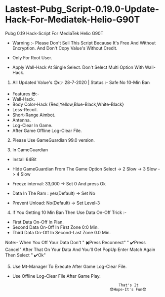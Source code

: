 # Lastest-Pubg_Script-0.19.0-Update-Hack-For-Mediatek-Helio-G90T
Pubg 0.19 Hack-Script For MediaTek Helio G90T

* Warning :- Please Don't Sell This Script Because It's Free And Without Encryption. And Don't Copy Value's Without Credit.

* Only For Root User.
* Apply Wall-Hack At Single Select. Don't Select Multi Option With Wall-Hack.

1. All Updated Value's 😊👉 28-7-2020  |  Status :- Safe No 10-Min Ban 

* Features 😎:-
* Wall-Hack.
* Body Color-Hack {Red,Yellow,Blue-Black,White-Black}
* Less-Recoil.
* Short-Range Aimbot.
* Antenna.
* Log-Clear In Game.
* After Game Offline Log-Clear File.

2. Please Use GameGuardian 99.0 version.

3. In GameGuardian
* Install 64Bit

* Hide GameGuardian From The Game Option Select
-> 2 Slow
-> 3 Slow
-> 4 Slow

* Freeze interval: 33,000
-> Set 0 And press Ok

* Data In The Ram : yes(Default)
-> Set No

* Prevent Unload: No(Default)
-> Set Level-3

4. If You Getting 10 Min Ban Then Use Data On-Off Trick :-
* First Data On-Off In Plan.
* Second Data On-Off In First Zone 0:0 Min.
* Third Data On-Off In Second-Last Zone 0.0 Min.

Note:- When You Off Your Data Don't " ✖️Press Reconnect" " ✔️Press Cancel" After That On Your Data And You'll Get PopUp Enter Match Again Then Select " ✔️Ok"

5. Use Mt-Manager To Execute After Game Log-Clear File.
* Use Offline Log-Clear File After Game Play.


                                                      That's It
                                                  😎Hope-It's Fun😎
